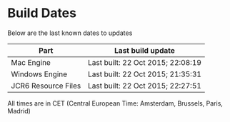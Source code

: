 # Build Dates

Below are the last known dates to updates

Part | Last build update
-----|-----
Mac Engine | Last built: 22 Oct 2015; 22:08:19
Windows Engine | Last built: 22 Oct 2015; 21:35:31
JCR6 Resource Files | Last built: 22 Oct 2015; 22:27:51
All times are in CET (Central European Time: Amsterdam, Brussels, Paris, Madrid)



